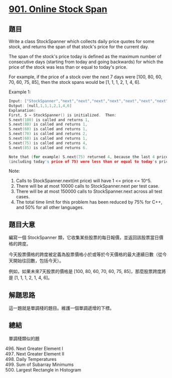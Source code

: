 # [901. Online Stock Span](https://leetcode.com/problems/online-stock-span/)

## 題目

Write a class StockSpanner which collects daily price quotes for some stock, and returns the span of that stock's price for the current day.

The span of the stock's price today is defined as the maximum number of consecutive days (starting from today and going backwards) for which the price of the stock was less than or equal to today's price.

For example, if the price of a stock over the next 7 days were [100, 80, 60, 70, 60, 75, 85], then the stock spans would be [1, 1, 1, 2, 1, 4, 6].

 

Example 1:

```c
Input: ["StockSpanner","next","next","next","next","next","next","next"], [[],[100],[80],[60],[70],[60],[75],[85]]
Output: [null,1,1,1,2,1,4,6]
Explanation: 
First, S = StockSpanner() is initialized.  Then:
S.next(100) is called and returns 1,
S.next(80) is called and returns 1,
S.next(60) is called and returns 1,
S.next(70) is called and returns 2,
S.next(60) is called and returns 1,
S.next(75) is called and returns 4,
S.next(85) is called and returns 6.

Note that (for example) S.next(75) returned 4, because the last 4 prices
(including today's price of 75) were less than or equal to today's price.
```

Note:

1. Calls to StockSpanner.next(int price) will have 1 <= price <= 10^5.
2. There will be at most 10000 calls to StockSpanner.next per test case.
3. There will be at most 150000 calls to StockSpanner.next across all test cases.
4. The total time limit for this problem has been reduced by 75% for C++, and 50% for all other languages.

## 題目大意

編寫一個 StockSpanner 類，它收集某些股票的每日報價，並返回該股票當日價格的跨度。

今天股票價格的跨度被定義為股票價格小於或等於今天價格的最大連續日數（從今天開始往回數，包括今天）。

例如，如果未來7天股票的價格是 [100, 80, 60, 70, 60, 75, 85]，那麼股票跨度將是 [1, 1, 1, 2, 1, 4, 6]。



## 解題思路

這一題就是單調棧的題目。維護一個單調遞增的下標。

## 總結

單調棧類似的題

496. Next Greater Element I
497. Next Greater Element II
498. Daily Temperatures
499. Sum of Subarray Minimums
500. Largest Rectangle in Histogram